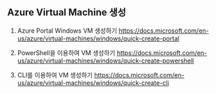 ## Azure Virtual Machine 생성 

1. Azure Portal Windows VM 생성하기
https://docs.microsoft.com/en-us/azure/virtual-machines/windows/quick-create-portal

2. PowerShell을 이용하여 VM 생성하기
https://docs.microsoft.com/en-us/azure/virtual-machines/windows/quick-create-powershell

3. CLI를 이용하여 VM 생성하기
https://docs.microsoft.com/en-us/azure/virtual-machines/windows/quick-create-cli


